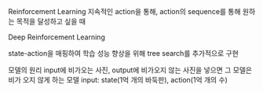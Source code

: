 Reinforcement Learning
지속적인 action을 통해, action의 sequence를 통해 원하는 목적을 달성하고 싶을 때

Deep Reinforcement Learning

state-action을 매핑하여 학습
성능 향상을 위해 tree search를 추가적으로 구현

모델의 원리 input에 비가오는 사진, output에 비가오지 않는 사진을 넣으면 그 모델은 비가 오지 않게 하는 모델
input: state(1억 개의 바둑판), action(1억 개의 수)
